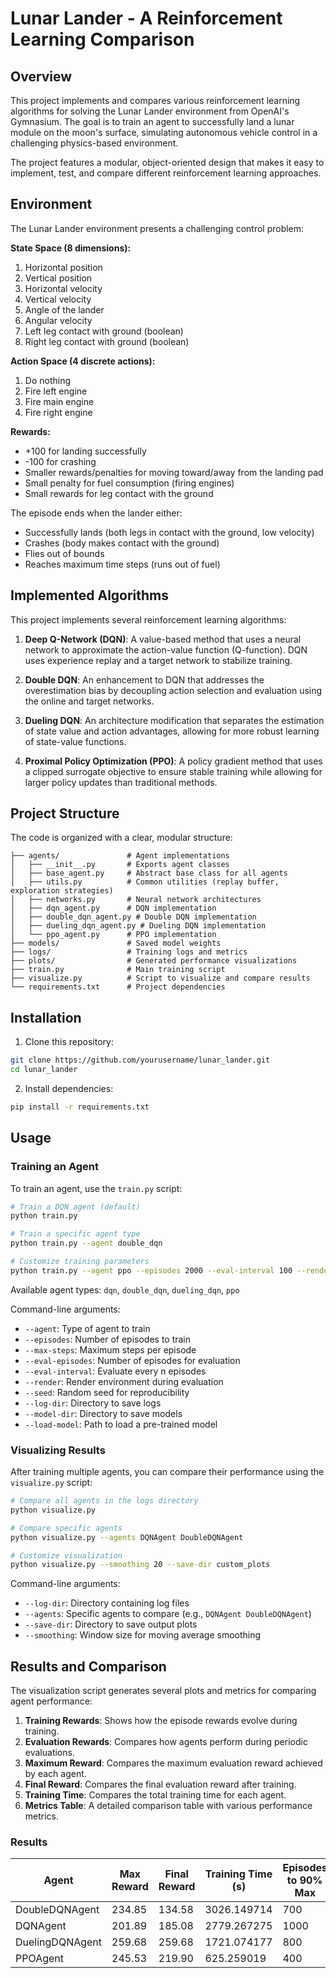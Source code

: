 # Lunar Lander - A Reinforcement Learning Comparison

## Overview

This project implements and compares various reinforcement learning algorithms for solving the Lunar Lander environment from OpenAI's Gymnasium. The goal is to train an agent to successfully land a lunar module on the moon's surface, simulating autonomous vehicle control in a challenging physics-based environment.

The project features a modular, object-oriented design that makes it easy to implement, test, and compare different reinforcement learning approaches.

## Environment

The Lunar Lander environment presents a challenging control problem:

**State Space (8 dimensions):**
1. Horizontal position
2. Vertical position
3. Horizontal velocity
4. Vertical velocity
5. Angle of the lander
6. Angular velocity
7. Left leg contact with ground (boolean)
8. Right leg contact with ground (boolean)

**Action Space (4 discrete actions):**
1. Do nothing
2. Fire left engine
3. Fire main engine
4. Fire right engine

**Rewards:**
- +100 for landing successfully
- -100 for crashing
- Smaller rewards/penalties for moving toward/away from the landing pad
- Small penalty for fuel consumption (firing engines)
- Small rewards for leg contact with the ground

The episode ends when the lander either:
- Successfully lands (both legs in contact with the ground, low velocity)
- Crashes (body makes contact with the ground)
- Flies out of bounds
- Reaches maximum time steps (runs out of fuel)

## Implemented Algorithms

This project implements several reinforcement learning algorithms:

1. **Deep Q-Network (DQN)**: A value-based method that uses a neural network to approximate the action-value function (Q-function). DQN uses experience replay and a target network to stabilize training.

2. **Double DQN**: An enhancement to DQN that addresses the overestimation bias by decoupling action selection and evaluation using the online and target networks.

3. **Dueling DQN**: An architecture modification that separates the estimation of state value and action advantages, allowing for more robust learning of state-value functions.

4. **Proximal Policy Optimization (PPO)**: A policy gradient method that uses a clipped surrogate objective to ensure stable training while allowing for larger policy updates than traditional methods.

## Project Structure

The code is organized with a clear, modular structure:

```
├── agents/               # Agent implementations
│   ├── __init__.py       # Exports agent classes
│   ├── base_agent.py     # Abstract base class for all agents
│   ├── utils.py          # Common utilities (replay buffer, exploration strategies)
│   ├── networks.py       # Neural network architectures
│   ├── dqn_agent.py      # DQN implementation
│   ├── double_dqn_agent.py # Double DQN implementation
│   ├── dueling_dqn_agent.py # Dueling DQN implementation
│   └── ppo_agent.py      # PPO implementation
├── models/               # Saved model weights
├── logs/                 # Training logs and metrics
├── plots/                # Generated performance visualizations
├── train.py              # Main training script
├── visualize.py          # Script to visualize and compare results
└── requirements.txt      # Project dependencies
```

## Installation

1. Clone this repository:
```bash
git clone https://github.com/yourusername/lunar_lander.git
cd lunar_lander
```

2. Install dependencies:
```bash
pip install -r requirements.txt
```

## Usage

### Training an Agent

To train an agent, use the `train.py` script:

```bash
# Train a DQN agent (default)
python train.py

# Train a specific agent type
python train.py --agent double_dqn

# Customize training parameters
python train.py --agent ppo --episodes 2000 --eval-interval 100 --render
```

Available agent types: `dqn`, `double_dqn`, `dueling_dqn`, `ppo`

Command-line arguments:
- `--agent`: Type of agent to train
- `--episodes`: Number of episodes to train
- `--max-steps`: Maximum steps per episode
- `--eval-episodes`: Number of episodes for evaluation
- `--eval-interval`: Evaluate every n episodes
- `--render`: Render environment during evaluation
- `--seed`: Random seed for reproducibility
- `--log-dir`: Directory to save logs
- `--model-dir`: Directory to save models
- `--load-model`: Path to load a pre-trained model

### Visualizing Results

After training multiple agents, you can compare their performance using the `visualize.py` script:

```bash
# Compare all agents in the logs directory
python visualize.py

# Compare specific agents
python visualize.py --agents DQNAgent DoubleDQNAgent

# Customize visualization
python visualize.py --smoothing 20 --save-dir custom_plots
```

Command-line arguments:
- `--log-dir`: Directory containing log files
- `--agents`: Specific agents to compare (e.g., `DQNAgent DoubleDQNAgent`)
- `--save-dir`: Directory to save output plots
- `--smoothing`: Window size for moving average smoothing

## Results and Comparison

The visualization script generates several plots and metrics for comparing agent performance:

1. **Training Rewards**: Shows how the episode rewards evolve during training.
2. **Evaluation Rewards**: Compares how agents perform during periodic evaluations.
3. **Maximum Reward**: Compares the maximum evaluation reward achieved by each agent.
4. **Final Reward**: Compares the final evaluation reward after training.
5. **Training Time**: Compares the total training time for each agent.
6. **Metrics Table**: A detailed comparison table with various performance metrics.

### Results


| Agent | Max Reward | Final Reward | Training Time (s) | Episodes to 90% Max | Early Stopped | Episodes Trained | Sample Efficiency |
|-------|------------|--------------|-------------------|---------------------|---------------|------------------|-------------------|
| DoubleDQNAgent | 234.85 | 134.58 | 3026.149714 | 700 | No | 1000 | 0.1346 |
| DQNAgent | 201.89 | 185.08 | 2779.267275 | 1000 | No | 1000 | 0.1851 |
| DuelingDQNAgent | 259.68 | 259.68 | 1721.074177 | 800 | Yes | 1000 | 0.2597 |
| PPOAgent | 245.53 | 219.90 | 625.259019 | 400 | No | 1000 | 0.2199 |
